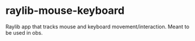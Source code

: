 # raylib-mouse-keyboard
Raylib app that tracks mouse and keyboard movement/interaction. Meant to be used in obs.
